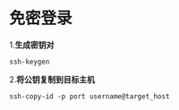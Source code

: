# 免密登录

1.**生成密钥对**

```
ssh-keygen
```

2.**将公钥复制到目标主机**

```
ssh-copy-id -p port username@target_host
```
